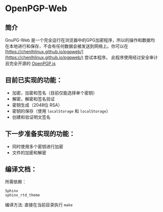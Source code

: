 # OpenPGP-Web

## 简介
GnuPG-Web 是一个完全运行在浏览器中的GPG加密程序，所以的操作和数据均在本地进行和保存，不会有任何数据会被发送到网络上。你可以在 [https://chenlhlinux.github.io/pgpweb/](https://chenlhlinux.github.io/pgpweb/) 尝试本程序。
此程序使用经过安全审计且完全开源的 [OpenPGP.js](https://github.com/openpgpjs/openpgpjs/)

## 目前已实现的功能：
* 加密，加密和签名（目前仅能选择单个密钥）
* 解密，解密和签名验证
* 密钥生成（2048位 RSA）
* 密钥的保存（使用 `localStorage` 和 `localStorage`）
* 创建和验证明文签名

## 下一步准备实现的功能：
* 同时使用多个密钥进行加密
* 文件的加密和解密

## 编译文档：
所需依赖：
```
Sphinx
sphinx_rtd_theme
```
编译方法:
直接在当前目录执行 `make`